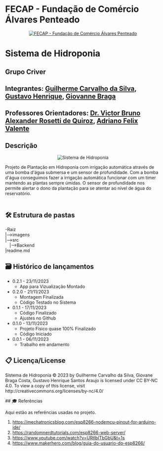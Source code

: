 # FECAP - Fundação de Comércio Álvares Penteado

<p align="center">
<a href= "https://www.fecap.br/"><img src="https://encrypted-tbn0.gstatic.com/images?q=tbn:ANd9GcRhZPrRa89Kma0ZZogxm0pi-tCn_TLKeHGVxywp-LXAFGR3B1DPouAJYHgKZGV0XTEf4AE&usqp=CAU" alt="FECAP - Fundação de Comércio Álvares Penteado" border="0"></a>
</p>

# Sistema de Hidroponia

## Grupo Criver

## Integrantes: <a href="https://github.com/deGuicS">Guilherme Carvalho da Silva</a>, <a href="https://www.linkedin.com/in/gustavo-henrique-santos-araujo-543853246/?originalSubdomain=br)/">Gustavo Henrique</a>, <a href="https://br.linkedin.com/in/giovanne-braga-0a4288280">Giovanne Braga</a>

## Professores Orientadores: <a href="https://www.linkedin.com/in/victorbarq/">Dr. Victor Bruno Alexander Rosetti de Quiroz</a>, <a href="https://www.linkedin.com/in/adriano-valente-534576135/">Adriano Felix Valente</a>

## Descrição

<p align="center">
<img src="https://i.ibb.co/NZhB4hf/Whats-App-Image-2023-11-24-at-01-02-11.jpg" alt="Sistema de Hidroponia" border="0">
</p>


Projeto de Plantação em Hidroponia com irrigação automática através de uma bomba d'água submersa e um sensor de profundidade.
Com a bomba d'água conseguimos fazer a irrigação automática funcionar com um timer mantendo as plantas sempre úmidas.
O sensor de profundidade nos permite alertar o dono da plantação para se atentar ao nível de água do reservatório.
<br><br>

## 🛠 Estrutura de pastas

-Raiz<br>
|-->imagens<br>
|-->src<br>
  &emsp;|-->Backend<br>
|readme.md<br>

## 🗃 Histórico de lançamentos
* 0.2.1 - 23/11/2023
    * App para Vizualização Montado
* 0.2.0 - 21/11/2023
    * Montagem Finalizada
    * Código Testado no Sistema
* 0.1.1 - 17/11/2023
    * Código Finalizado
    * Ajustes no Github
* 0.1.0 - 13/11/2023
    * Projeto Físico quase 100% Finalizado
    * Código Iniciado
* 0.0.1 - 06/11/2023
    * Trabalho em andamento

## 📋 Licença/License

<p>Sistema de Hidroponia ©️ 2023 by Guilherme Carvalho da Silva, Giovane Braga Costa, Gustavo Henrique Santos Araujo is licensed under CC BY-NC 4.0. To view a copy of this license, visit http://creativecommons.org/licenses/by-nc/4.0/</p>
## 🎓 Referências

Aqui estão as referências usadas no projeto.

1. <https://mechatronicsblog.com/esp8266-nodemcu-pinout-for-arduino-ide/>
2. <https://randomnerdtutorials.com/esp8266-web-server/>
3. <https://www.youtube.com/watch?v=URtIbITbGbU&t=1s>
4. <https://www.makerhero.com/blog/guia-do-usuario-do-esp8266/>
